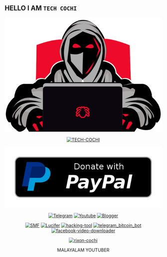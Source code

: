 ## HELLO I AM ```TECH COCHI```

<p align="center"><a href="https://github.com/rixon-cochi"><img src="https://github.com/rixon-cochi/rixon-cochi/blob/main/IMG/Hack-This-SIte-Basic-9-ngr-5QXatUvRfM.gif"=alt"bt">


<p align="center"><a href="https://github.com/rixon-cochi"><img title="TECH-COCHI" src="https://github-readme-stats.vercel.app/api?username=rixon-cochi&show_icons=true&include_all_commits=true&theme=chartreuse-dark&cache_seconds=3200"></a>
</p>

<p align="center"><a herf="https://www.paypal.com/myaccount/transfer/homepage/buy/preview"><img src="https://github.com/rixon-cochi/rixon-cochi/blob/main/paypal-donate-button.png"=alt"bt">
</p>

<p align="center">
<a href="https://t.me/techcochihack"><img title="Telegram" src="https://img.shields.io/badge/Telegram-black?style=for-the-badge&logo=Telegram"></a>
<a href="https://youtube.com/c/techcochi2"><img title="Youtube" src="https://img.shields.io/badge/Youtube-red?style=for-the-badge&logo=Youtube"></a>
<a href="https://techcoch.blogspot.com/?m=1"><img title="Blogger" src="https://img.shields.io/badge/Blogger-gold?style=for-the-badge&logo=Blogger"></a>


<p align="center">
<a href="https://github.com/rixon-cochi/SMF"><img title="SMF" src="https://github-readme-stats.vercel.app/api/pin/?username=rixon-cochi&repo=SMF&theme=highcontrast"></a>
<a href="https://github.com/rixon-cochi/Lucifer"><img title="Lucifer" src="https://github-readme-stats.vercel.app/api/pin/?username=rixon-cochi&repo=Lucifer&theme=highcontrast"></a>
<a href="https://github.com/rixon-cochi/hacking-tool"><img title="hacking-tool" src="https://github-readme-stats.vercel.app/api/pin/?username=rixon-cochi&repo=hacking-tool&theme=highcontrast"></a>
<a href="https://github.com/rixon-cochi/telegram_bitcoin_bot"><img title="telegram_bitcoin_bot" src="https://github-readme-stats.vercel.app/api/pin/?username=rixon-cochi&repo=telegram_bitcoin_bot&theme=highcontrast"></a>
<a href="https://github.com/rixon-cochi/facebook-video-downloader"><img title="facebook-video-downloader" src="https://github-readme-stats.vercel.app/api/pin/?username=rixon-cochi&repo=facebook-video-downloader&theme=highcontrast"></a>
</p>

<p align="center">
<a href="https://github.com/rixon-cochi"><img title="rixon-cochi" src="https://github-readme-stats.vercel.app/api/top-langs/?username=rixon-cochi&layout=compact"></a>
</p>

<p align="center"> MALAYALAM YOUTUBER 


